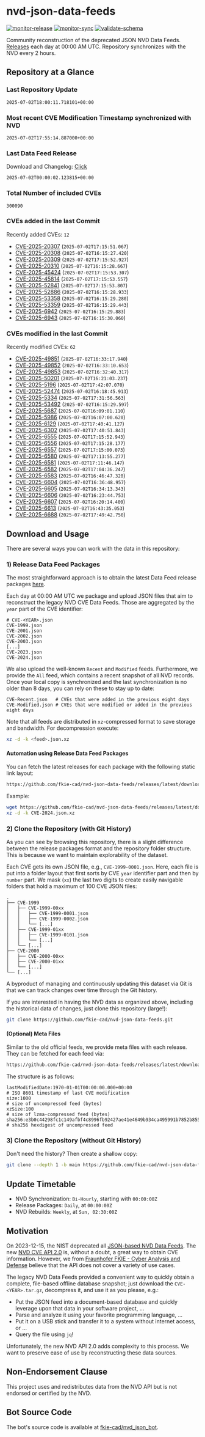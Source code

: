 # nvd-json-data-feeds

[![monitor-release](https://github.com/fkie-cad/nvd-json-data-feeds/actions/workflows/monitor_release.yml/badge.svg)](https://github.com/fkie-cad/nvd-json-data-feeds/actions/workflows/monitor_release.yml)
[![monitor-sync](https://github.com/fkie-cad/nvd-json-data-feeds/actions/workflows/monitor_sync.yml/badge.svg)](https://github.com/fkie-cad/nvd-json-data-feeds/actions/workflows/monitor_sync.yml)
[![validate-schema](https://github.com/fkie-cad/nvd-json-data-feeds/actions/workflows/validate_schema.yml/badge.svg)](https://github.com/fkie-cad/nvd-json-data-feeds/actions/workflows/validate_schema.yml)

Community reconstruction of the deprecated JSON NVD Data Feeds.
[Releases](https://github.com/fkie-cad/nvd-json-data-feeds/releases/latest) each day at 00:00 AM UTC.
Repository synchronizes with the NVD every 2 hours.

## Repository at a Glance

### Last Repository Update

```plain
2025-07-02T18:00:11.718101+00:00
```

### Most recent CVE Modification Timestamp synchronized with NVD

```plain
2025-07-02T17:55:14.887000+00:00
```

### Last Data Feed Release

Download and Changelog: [Click](https://github.com/fkie-cad/nvd-json-data-feeds/releases/latest)

```plain
2025-07-02T00:00:02.123815+00:00
```

### Total Number of included CVEs

```plain
300090
```

### CVEs added in the last Commit

Recently added CVEs: `12`

- [CVE-2025-20307](CVE-2025/CVE-2025-203xx/CVE-2025-20307.json) (`2025-07-02T17:15:51.067`)
- [CVE-2025-20308](CVE-2025/CVE-2025-203xx/CVE-2025-20308.json) (`2025-07-02T16:15:27.420`)
- [CVE-2025-20309](CVE-2025/CVE-2025-203xx/CVE-2025-20309.json) (`2025-07-02T17:15:52.927`)
- [CVE-2025-20310](CVE-2025/CVE-2025-203xx/CVE-2025-20310.json) (`2025-07-02T16:15:28.667`)
- [CVE-2025-45424](CVE-2025/CVE-2025-454xx/CVE-2025-45424.json) (`2025-07-02T17:15:53.307`)
- [CVE-2025-45814](CVE-2025/CVE-2025-458xx/CVE-2025-45814.json) (`2025-07-02T17:15:53.557`)
- [CVE-2025-52841](CVE-2025/CVE-2025-528xx/CVE-2025-52841.json) (`2025-07-02T17:15:53.807`)
- [CVE-2025-52886](CVE-2025/CVE-2025-528xx/CVE-2025-52886.json) (`2025-07-02T16:15:28.933`)
- [CVE-2025-53358](CVE-2025/CVE-2025-533xx/CVE-2025-53358.json) (`2025-07-02T16:15:29.280`)
- [CVE-2025-53359](CVE-2025/CVE-2025-533xx/CVE-2025-53359.json) (`2025-07-02T16:15:29.443`)
- [CVE-2025-6942](CVE-2025/CVE-2025-69xx/CVE-2025-6942.json) (`2025-07-02T16:15:29.883`)
- [CVE-2025-6943](CVE-2025/CVE-2025-69xx/CVE-2025-6943.json) (`2025-07-02T16:15:30.060`)


### CVEs modified in the last Commit

Recently modified CVEs: `62`

- [CVE-2025-49851](CVE-2025/CVE-2025-498xx/CVE-2025-49851.json) (`2025-07-02T16:33:17.940`)
- [CVE-2025-49852](CVE-2025/CVE-2025-498xx/CVE-2025-49852.json) (`2025-07-02T16:33:10.653`)
- [CVE-2025-49853](CVE-2025/CVE-2025-498xx/CVE-2025-49853.json) (`2025-07-02T16:32:40.317`)
- [CVE-2025-50201](CVE-2025/CVE-2025-502xx/CVE-2025-50201.json) (`2025-07-02T16:21:03.237`)
- [CVE-2025-5196](CVE-2025/CVE-2025-51xx/CVE-2025-5196.json) (`2025-07-02T17:42:07.070`)
- [CVE-2025-52474](CVE-2025/CVE-2025-524xx/CVE-2025-52474.json) (`2025-07-02T16:18:45.913`)
- [CVE-2025-5334](CVE-2025/CVE-2025-53xx/CVE-2025-5334.json) (`2025-07-02T17:31:56.563`)
- [CVE-2025-53492](CVE-2025/CVE-2025-534xx/CVE-2025-53492.json) (`2025-07-02T16:15:29.597`)
- [CVE-2025-5687](CVE-2025/CVE-2025-56xx/CVE-2025-5687.json) (`2025-07-02T16:09:01.110`)
- [CVE-2025-5986](CVE-2025/CVE-2025-59xx/CVE-2025-5986.json) (`2025-07-02T16:07:00.620`)
- [CVE-2025-6129](CVE-2025/CVE-2025-61xx/CVE-2025-6129.json) (`2025-07-02T17:40:41.127`)
- [CVE-2025-6302](CVE-2025/CVE-2025-63xx/CVE-2025-6302.json) (`2025-07-02T17:40:51.843`)
- [CVE-2025-6555](CVE-2025/CVE-2025-65xx/CVE-2025-6555.json) (`2025-07-02T17:15:52.943`)
- [CVE-2025-6556](CVE-2025/CVE-2025-65xx/CVE-2025-6556.json) (`2025-07-02T17:15:28.177`)
- [CVE-2025-6557](CVE-2025/CVE-2025-65xx/CVE-2025-6557.json) (`2025-07-02T17:15:00.073`)
- [CVE-2025-6580](CVE-2025/CVE-2025-65xx/CVE-2025-6580.json) (`2025-07-02T17:13:55.277`)
- [CVE-2025-6581](CVE-2025/CVE-2025-65xx/CVE-2025-6581.json) (`2025-07-02T17:11:46.147`)
- [CVE-2025-6582](CVE-2025/CVE-2025-65xx/CVE-2025-6582.json) (`2025-07-02T17:04:36.247`)
- [CVE-2025-6583](CVE-2025/CVE-2025-65xx/CVE-2025-6583.json) (`2025-07-02T16:46:47.320`)
- [CVE-2025-6604](CVE-2025/CVE-2025-66xx/CVE-2025-6604.json) (`2025-07-02T16:36:48.957`)
- [CVE-2025-6605](CVE-2025/CVE-2025-66xx/CVE-2025-6605.json) (`2025-07-02T16:34:13.343`)
- [CVE-2025-6606](CVE-2025/CVE-2025-66xx/CVE-2025-6606.json) (`2025-07-02T16:23:44.753`)
- [CVE-2025-6607](CVE-2025/CVE-2025-66xx/CVE-2025-6607.json) (`2025-07-02T16:20:14.400`)
- [CVE-2025-6613](CVE-2025/CVE-2025-66xx/CVE-2025-6613.json) (`2025-07-02T16:43:35.053`)
- [CVE-2025-6688](CVE-2025/CVE-2025-66xx/CVE-2025-6688.json) (`2025-07-02T17:49:42.750`)


## Download and Usage

There are several ways you can work with the data in this repository:

### 1) Release Data Feed Packages

The most straightforward approach is to obtain the latest Data Feed release packages [here](https://github.com/fkie-cad/nvd-json-data-feeds/releases/latest).

Each day at 00:00 AM UTC we package and upload JSON files that aim to reconstruct the legacy NVD CVE Data Feeds.
Those are aggregated by the `year` part of the CVE identifier:

```
# CVE-<YEAR>.json
CVE-1999.json
CVE-2001.json
CVE-2002.json
CVE-2003.json
[...]
CVE-2023.json
CVE-2024.json
```

We also upload the well-known `Recent` and `Modified` feeds.
Furthermore, we provide the `All` feed, which contains a recent snapshot of all NVD records.
Once your local copy is synchronized and the last synchronization is no older than 8 days, you can rely on these to stay up to date:

```plain
CVE-Recent.json   # CVEs that were added in the previous eight days
CVE-Modified.json # CVEs that were modified or added in the previous eight days
```

Note that all feeds are distributed in `xz`-compressed format to save storage and bandwidth.
For decompression execute:

```sh
xz -d -k <feed>.json.xz
```

#### Automation using Release Data Feed Packages

You can fetch the latest releases for each package with the following static link layout:

```sh
https://github.com/fkie-cad/nvd-json-data-feeds/releases/latest/download/CVE-<YEAR>.json.xz
```

Example:

```sh
wget https://github.com/fkie-cad/nvd-json-data-feeds/releases/latest/download/CVE-2024.json.xz
xz -d -k CVE-2024.json.xz
```

### 2) Clone the Repository (with Git History)

As you can see by browsing this repository, there is a slight difference between the release packages format and the repository folder structure.
This is because we want to maintain explorability of the dataset.

Each CVE gets its own JSON file, e.g., `CVE-1999-0001.json`.
Here, each file is put into a folder layout that first sorts by CVE `year` identifier part and then by `number` part.
We mask (`xx`) the last two digits to create easily navigable folders that hold a maximum of 100 CVE JSON files:

```plain
.
├── CVE-1999
│   ├── CVE-1999-00xx
│   │   ├── CVE-1999-0001.json
│   │   ├── CVE-1999-0002.json
│   │   └── [...]
│   ├── CVE-1999-01xx
│   │   ├── CVE-1999-0101.json
│   │   └── [...]
│   └── [...]
├── CVE-2000
│   ├── CVE-2000-00xx
│   ├── CVE-2000-01xx
│   └── [...]
└── [...]
```

A byproduct of managing and continuously updating this dataset via Git is that we can track changes over time through the Git history.

If you are interested in having the NVD data as organized above, including the historical data of changes, just clone this repository (large!):

```sh
git clone https://github.com/fkie-cad/nvd-json-data-feeds.git
```

#### (Optional) Meta Files

Similar to the old official feeds, we provide meta files with each release. They can be fetched for each feed via:

```sh
https://github.com/fkie-cad/nvd-json-data-feeds/releases/latest/download/CVE-<YEAR>.meta
```

The structure is as follows:

```plain
lastModifiedDate:1970-01-01T00:00:00.000+00:00                          # ISO 8601 timestamp of last CVE modification
size:1000                                                               # size of uncompressed feed (bytes)
xzSize:100                                                              # size of lzma-compressed feed (bytes)
sha256:e3b0c44298fc1c149afbf4c8996fb92427ae41e4649b934ca495991b7852b855 # sha256 hexdigest of uncompressed feed
```

### 3) Clone the Repository (without Git History)

Don't need the history? Then create a shallow copy:

```sh
git clone --depth 1 -b main https://github.com/fkie-cad/nvd-json-data-feeds.git
```


## Update Timetable

* NVD Synchronization: `Bi-Hourly`, starting with `00:00:00Z`
* Release Packages: `Daily`, at `00:00:00Z`
* NVD Rebuilds: `Weekly`, at `Sun, 02:30:00Z`


## Motivation

On 2023-12-15, the NIST deprecated all [JSON-based NVD Data Feeds](https://nvd.nist.gov/vuln/data-feeds#divRetirementBanner-1).
The new [NVD CVE API 2.0](https://nvd.nist.gov/developers/vulnerabilities) is, without a doubt, a great way to obtain CVE information.
However, we from [Fraunhofer FKIE - Cyber Analysis and Defense](https://www.fkie.fraunhofer.de/en/departments/cad.html) believe that the API does not cover a variety of use cases.

The legacy NVD Data Feeds provided a convenient way to quickly obtain a complete, file-based offline database snapshot; just download the `CVE-<YEAR>.tar.gz`, decompress it, and use it as you please, e.g.:

- Put the JSON feed into a document-based database and quickly leverage upon that data in your software project, ...
- Parse and analyze it using your favorite programming language, ...
- Put it on a USB stick and transfer it to a system without internet access, or ...
- Query the file using `jq`!

Unfortunately, the new NVD API 2.0 adds complexity to this process.
We want to preserve ease of use by reconstructing these data sources.

## Non-Endorsement Clause

This project uses and redistributes data from the NVD API but is not endorsed or certified by the NVD.

## Bot Source Code

The bot's source code is available at [fkie-cad/nvd\_json\_bot](https://github.com/fkie-cad/nvd_json_bot).